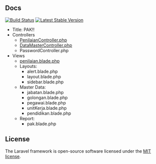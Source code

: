 ## Docs

<a href="#"><img src="https://img.shields.io/badge/status-success-brightgreen" alt="Build Status"></a>
<a href="#"><img src="https://img.shields.io/badge/docs-v0.1-00c3ff" alt="Latest Stable Version"></a>

- Title: PAK!!
- Controllers
  - [PenilaianController.php](https://github.com/ivan17051/blud/blob/master/docs/penilaiancontroller.md)
  - [DataMasterController.php](https://github.com/ivan17051/blud/blob/master/docs/datamastercontroller.md)
  - PasswordController.php
- Views
  - [penilaian.blade.php](https://github.com/ivan17051/blud/blob/master/docs/penilaianview.md)
  - Layouts:
    - alert.blade.php
    - layout.blade.php
    - sidebar.blade.php
  - Master Data:
    - jabatan.blade.php
    - golongan.blade.php
    - pegawai.blade.php
    - unitKerja.blade.php
    - pendidikan.blade.php
  - Report:
    - pak.blade.php
  

## License

The Laravel framework is open-source software licensed under the [MIT license](https://opensource.org/licenses/MIT).
